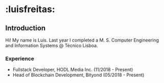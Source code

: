 # :luisfreitas:

## Introduction

Hi! My name is Luís. Last year I completed a M. S. Computer Engineering and Information Systems @ Técnico Lisboa.

### Experience
* Fullstack Developer, HODL Media Inc. (11/2018 - Present)
* Head of Blockchain Development, Bityond (05/2018 - Present)
